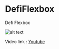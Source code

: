 # DefiFlexbox

Defi Flexbox

![alt text](https://image.noelshack.com/fichiers/2021/16/4/1619106287-capture-d-ecran-4.png)

Video link : [Youtube](https://www.youtube.com/watch?v=2qA4mobfcK0)

